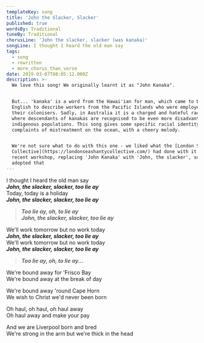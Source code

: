 ```yaml
---
templateKey: song
title: 'John the Slacker, Slacker'
published: true
wordsBy: Traditional
tuneBy: Traditional
chorusLine: 'John the slacker, slacker (was kanaka)'
songLine: I thought I heard the old man say
tags:
  - song
  - rewritten
  - more_chorus_than_verse
date: 2019-03-07T08:05:12.000Z
description: >-
  We love this song! We originally learnt it as "John Kanaka".


  But... 'kanaka' is a word from the Hawai'ian for man, which came to be used in
  English to describe workers from the Pacific Islands who were employed by
  their colonisers. Sadly, in Australia it is a charged and hateful racist term,
  where descendants of kanakas are recognised to be even more disadvantaged than
  indigenous populations. This song gives some specific racial identity to
  complaints of mistreatment on the ocean, with a cheery melody.


  We're not sure what to do with this one - we liked what the [London Sea Shanty
  Collective](https://londonseashantycollective.com/) had done with it at a
  recent workshop, replacing 'John Kanaka' with 'John, the slacker', so we've
  adopted that
---
```

I thought I heard the old man say\
***John, the slacker, slacker, too lie ay***\
Today, today is a holiday\
***John, the slacker, slacker, too lie ay***

> ***Too lie ay, oh, to lie ay\
John, the slacker, slacker, too lie ay***

We'll work tomorrow but no work today\
***John, the slacker, slacker, too lie ay***\
We'll work tomorrow but no work today\
***John, the slacker, slacker, too lie ay***

> ***Too lie ay, oh, to lie ay...***

We're bound away for 'Frisco Bay\
We're bound away at the break of day

We're bound away 'round Cape Horn\
We wish to Christ we'd never been born

Oh haul, oh haul, oh haul away\
Oh haul away and make your pay

And we are Liverpool born and bred\
We're strong in the arm but we're thick in the head
